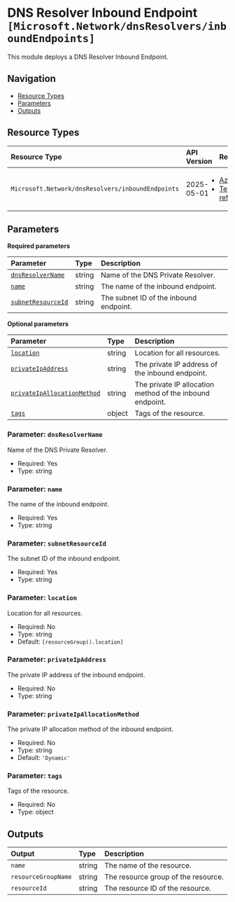 # DNS Resolver Inbound Endpoint `[Microsoft.Network/dnsResolvers/inboundEndpoints]`

This module deploys a DNS Resolver Inbound Endpoint.

## Navigation

- [Resource Types](#Resource-Types)
- [Parameters](#Parameters)
- [Outputs](#Outputs)

## Resource Types

| Resource Type | API Version | References |
| :-- | :-- | :-- |
| `Microsoft.Network/dnsResolvers/inboundEndpoints` | 2025-05-01 | <ul style="padding-left: 0px;"><li>[AzAdvertizer](https://www.azadvertizer.net/azresourcetypes/microsoft.network_dnsresolvers_inboundendpoints.html)</li><li>[Template reference](https://learn.microsoft.com/en-us/azure/templates/Microsoft.Network/2025-05-01/dnsResolvers/inboundEndpoints)</li></ul> |

## Parameters

**Required parameters**

| Parameter | Type | Description |
| :-- | :-- | :-- |
| [`dnsResolverName`](#parameter-dnsresolvername) | string | Name of the DNS Private Resolver. |
| [`name`](#parameter-name) | string | The name of the inbound endpoint. |
| [`subnetResourceId`](#parameter-subnetresourceid) | string | The subnet ID of the inbound endpoint. |

**Optional parameters**

| Parameter | Type | Description |
| :-- | :-- | :-- |
| [`location`](#parameter-location) | string | Location for all resources. |
| [`privateIpAddress`](#parameter-privateipaddress) | string | The private IP address of the inbound endpoint. |
| [`privateIpAllocationMethod`](#parameter-privateipallocationmethod) | string | The private IP allocation method of the inbound endpoint. |
| [`tags`](#parameter-tags) | object | Tags of the resource. |

### Parameter: `dnsResolverName`

Name of the DNS Private Resolver.

- Required: Yes
- Type: string

### Parameter: `name`

The name of the inbound endpoint.

- Required: Yes
- Type: string

### Parameter: `subnetResourceId`

The subnet ID of the inbound endpoint.

- Required: Yes
- Type: string

### Parameter: `location`

Location for all resources.

- Required: No
- Type: string
- Default: `[resourceGroup().location]`

### Parameter: `privateIpAddress`

The private IP address of the inbound endpoint.

- Required: No
- Type: string

### Parameter: `privateIpAllocationMethod`

The private IP allocation method of the inbound endpoint.

- Required: No
- Type: string
- Default: `'Dynamic'`

### Parameter: `tags`

Tags of the resource.

- Required: No
- Type: object

## Outputs

| Output | Type | Description |
| :-- | :-- | :-- |
| `name` | string | The name of the resource. |
| `resourceGroupName` | string | The resource group of the resource. |
| `resourceId` | string | The resource ID of the resource. |
